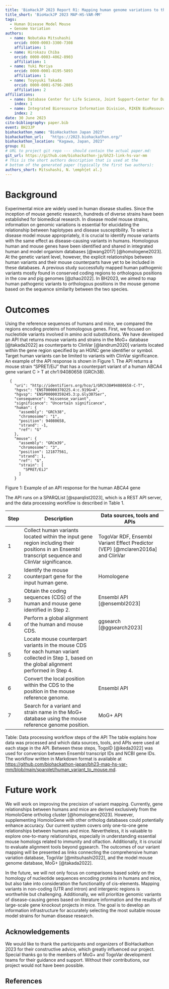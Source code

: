 ```yaml
---
title: 'BioHackJP 2023 Report R1: Mapping human genome variations to their mouse counterparts for identifying disease model mouse strains with human genome variations'
title_short: 'BioHackJP 2023 MAP-HS-VAR-MM'
tags:
  - Human Disease Model Mouse
  - Genome Variation
authors:
  - name: Nobutaka Mitsuhashi
    orcid: 0000-0003-3300-7308
    affiliation: 1
  - name: Hirokazu Chiba
    orcid: 0000-0003-4062-8903
    affiliation: 1
  - name: Yuki Moriya
    orcid: 0000-0001-8195-5893
    affiliation: 1
  - name: Toyoyuki Takada
    orcid: 0000-0001-6796-2085
    affiliation: 2
affiliations:
  - name: Database Center for Life Science, Joint Support-Center for Data Science Research, Research Organization of Information and Systems
    index: 1
  - name: Integrated Bioresource Information Division, RIKEN BioResource Research Center
    index: 2
date: 30 June 2023
cito-bibliography: paper.bib
event: BH23JP
biohackathon_name: "BioHackathon Japan 2023"
biohackathon_url:   "https://2023.biohackathon.org/"
biohackathon_location: "Kagawa, Japan, 2023"
group: R1
# URL to project git repo --- should contain the actual paper.md:
git_url: https://github.com/biohackathon-jp/bh23-link-hs-var-mm
# This is the short authors description that is used at the
# bottom of the generated paper (typically the first two authors):
authors_short: Mitsuhashi, N. \emph{et al.}
---
```


# Background

Experimental mice are widely used in human disease studies. Since the inception of mouse genetic research, hundreds of diverse strains have been established for biomedical research. In disease model mouse strains, information on genomic variations is essential for elucidating the relationship between haplotypes and disease susceptibility. To select a disease model mouse appropriately, it is crucial to identify mouse variants with the same effect as disease-causing variants in humans. Homologous human and mouse genes have been identified and shared in integrated human and model organism databases [@wang2017] [@homologene2023]. At the genetic variant level, however, the explicit relationships between human variants and their mouse counterparts have yet to be included in these databases. A previous study successfully mapped human pathogenic variants mostly found in conserved coding regions to orthologous positions in the cow and pig genomes [@zhao2022]. In BH2023, we aimed to map human pathogenic variants to orthologous positions in the mouse genome based on the sequence similarity between the two species.

# Outcomes

Using the reference sequences of humans and mice, we compared the regions encoding proteins of homologous genes. First, we focused on nucleotide variants involved in amino acid substitutions. We have developed an API that returns mouse variants and strains in the MoG+ database [@takada2022] as counterparts to ClinVar [@landrum2020] variants located within the gene region specified by an HGNC gene identifier or symbol. Target human variants can be limited to variants with ClinVar significance. An example of the API response is shown in Figure 1. The API returns a mouse strain “SPRET/EiJ” that has a counterpart variant of a human ABCA4 gene variant C > T at chr1:94080658 (GRCh38). 

```
  {
    "uri": "http://identifiers.org/hco/1/GRCh38#94080658-C-T",
    "hgvsc": "ENST00000370225.4:c.919G>A",
    "hgvsp": "ENSP00000359245.3:p.Gly307Ser",
    "consequence": "missense_variant",
    "significance": "Uncertain significance",
    "human": {
      "assembly": "GRCh38",
      "chromosome": "1",
      "position": 94080658,
      "strand": -1,
      "ref": "G"
    },
    "mouse": {
      "assembly": "GRCm39",
      "chromosome": "3",
      "position": 121877561,
      "strand": 1,
      "ref": "G",
      "strain": [
        "SPRET/EiJ"
      ]
    }
```
Figure 1: Example of an API response for the human ABCA4 gene

The API runs on a SPARQList [@sparqlist2023], which is a REST API server, and the data processing workflow is described in Table 1.

|Step|Description|Data sources, tools and APIs|
| -- | -------- | ----- |
|1|Collect human variants located within the input gene region including their positions in an Ensembl transcript sequence and ClinVar significance.|TogoVar RDF, Ensembl Variant Effect Predictor (VEP) [@mclaren2016a] and ClinVar|
|2|Identify the mouse counterpart gene for the input human gene.|Homologene|
|3|Obtain the coding sequences (CDS) of the human and mouse gene identified in Step 2.|Ensembl API [@ensembl2023]|
|4|Perform a global alignment of the human and mouse CDS.|ggsearch [@ggsearch2023]|
|5|Locate mouse counterpart variants in the mouse CDS for each human variant collected in Step 1, based on the global alignment performed in Step 4.||
|6|Convert the local position within the CDS to the position in the mouse reference genome.|Ensembl API|
|7|Search for a variant and strain name in the MoG+ database  using the mouse reference genome position.|MoG+ API|

Table: Data processing workflow steps of the API
The table explains how data was processed and which data sources, tools, and APIs were used at each stage in the API. Between these steps, TogoID [@ikeda2022]  was used for conversion between Ensembl transcript IDs and NCBI gene IDs. The workflow written in Markdown format is available at https://github.com/biohackathon-japan/bh23-map-hs-var-mm/blob/main/sparqlet/human_variant_to_mouse.md.

# Future work

We will work on improving the precision of variant mapping. Currently, gene relationships between humans and mice are derived exclusively from the HomoloGene ortholog cluster [@homologene2023]. However, supplementing HomoloGene with other ortholog databases could potentially enhance accuracy. Our current system covers only one-to-one gene relationships between humans and mice. Nevertheless, it is valuable to explore one-to-many relationships, especially in understanding essential mouse homologs related to immunity and olfaction. Additionally, it is crucial to evaluate alignment tools beyond ggsearch. The outcomes of our variant mapping will be presented as links connecting the comprehensive human variation database, TogoVar [@mitsuhashi2022], and the model mouse genome database, MoG+ [@takada2022].

In the future, we will not only focus on comparisons based solely on the homology of nucleotide sequences encoding proteins in humans and mice, but also take into consideration the functionality of cis-elements. Mapping variants in non-coding (UTR and intron) and intergenic regions is worthwhile but challenging. Additionally, we will prioritize genomic variants of disease-causing genes based on literature information and the results of large-scale gene knockout projects in mice. The goal is to develop an information infrastructure for accurately selecting the most suitable mouse model strains for human disease research.

## Acknowledgements

We would like to thank the participants and organizers of BioHackathon 2023 for their constructive advice, which greatly influenced our project. Special thanks go to the members of MoG+ and TogoVar development teams for their guidance and support. Without their contributions, our project would not have been possible.

## References
